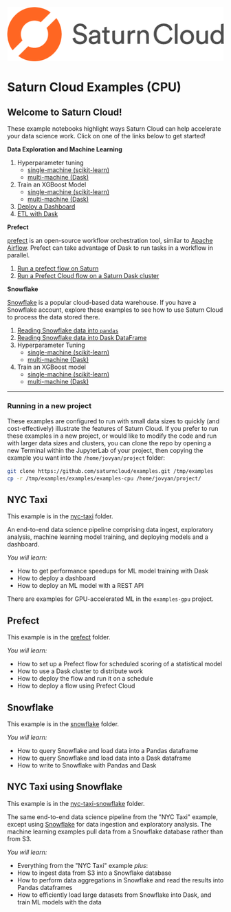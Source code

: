<img src="./_img/saturn.png" width="600">

# Saturn Cloud Examples (CPU)

## Welcome to Saturn Cloud! 

These example notebooks highlight ways Saturn Cloud can help accelerate your data science work. Click on one of the links below to get started!

**Data Exploration and Machine Learning**

1. Hyperparameter tuning
    - [single-machine (scikit-learn)](./nyc-taxi/hyperparameter-scikit.ipynb)
    - [multi-machine (Dask)](./nyc-taxi/hyperparameter-dask.ipynb)
1. Train an XGBoost Model
    - [single-machine (scikit-learn)](./nyc-taxi/xgboost.ipynb)
    - [multi-machine (Dask)](./nyc-taxi/xgboost-dask.ipynb)
1. [Deploy a Dashboard](./nyc-taxi/dashboard.ipynb)
1. [ETL with Dask](./nyc-taxi/data-aggregation.ipynb)

**Prefect**

[prefect](https://www.prefect.io/) is an open-source workflow orchestration tool, similar to [Apache Airflow](https://airflow.apache.org/). Prefect can take advantage of Dask to run tasks in a workflow in parallel.

1. [Run a prefect flow on Saturn](./prefect/prefect-scoring.ipynb)
1. [Run a Prefect Cloud flow on a Saturn Dask cluster](./prefect/prefect-cloud-scheduled-scoring.ipynb)

**Snowflake**

[Snowflake](https://www.snowflake.com/cloud-data-platform/) is a popular cloud-based data warehouse. If you have a Snowflake account, explore these examples to see how to use Saturn Cloud to process the data stored there.

1. [Reading Snowflake data into `pandas`](./snowflake/snowflake-pandas.ipynb)
1. [Reading Snowflake data into Dask DataFrame](./snowflake/snowflake-dask.ipynb)
1. Hyperparameter Tuning
    - [single-machine (scikit-learn)](./nyc-taxi-snowflake/hyperparameter-scikit.ipynb)
    - [multi-machine (Dask)](./nyc-taxi-snowflake/hyperparameter-dask.ipynb)
1. Train an XGBoost model
    - [single-machine (scikit-learn)](./nyc-taxi-snowflake/xgboost.ipynb)
    - [multi-machine (Dask)](./nyc-taxi-snowflake/xgboost-dask.ipynb)

<hr>

### Running in a new project

These examples are configured to run with small data sizes to quickly (and cost-effectively) illustrate the features of Saturn Cloud. If you prefer to run these examples in a new project, or would like to modify the code and run with larger data sizes and clusters, you can clone the repo by opening a new Terminal within the JupyterLab of your project, then copying the example you want into the `/home/jovyan/project` folder:

```bash
git clone https://github.com/saturncloud/examples.git /tmp/examples
cp -r /tmp/examples/examples/examples-cpu /home/jovyan/project/
```

## NYC Taxi

This example is in the [nyc-taxi](nyc-taxi) folder.

An end-to-end data science pipeline comprising data ingest, exploratory analysis, machine learning model training, and deploying models and a dashboard.

*You will learn:*
- How to get performance speedups for ML model training with Dask
- How to deploy a dashboard
- How to deploy an ML model with a REST API

There are examples for GPU-accelerated ML in the `examples-gpu` project.

## Prefect

This example is in the [prefect](prefect) folder.

*You will learn:*
- How to set up a Prefect flow for scheduled scoring of a statistical model
- How to use a Dask cluster to distribute work
- How to deploy the flow and run it on a schedule
- How to deploy a flow using Prefect Cloud

## Snowflake

This example is in the [snowflake](snowflake) folder.

*You will learn:*
- How to query Snowflake and load data into a Pandas dataframe
- How to query Snowflake and load data into a Dask dataframe
- How to write to Snowflake with Pandas and Dask

## NYC Taxi using Snowflake

This example is in the [nyc-taxi-snowflake](nyc-taxi-snowflake) folder.

The same end-to-end data science pipeline from the "NYC Taxi" example, except using [Snowflake](https://www.snowflake.com/) for data ingestion and exploratory analysis. The machine learning examples pull data from a Snowflake database rather than from S3.

*You will learn:*
- Everything from the "NYC Taxi" example _plus_:
- How to ingest data from S3 into a Snowflake database
- How to perform data aggregations in Snowflake and read the results into Pandas dataframes
- How to efficiently load large datasets from Snowflake into Dask, and train ML models with the data
